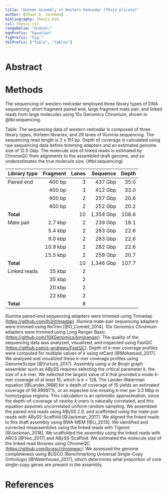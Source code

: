 ```yaml
---
title: "Genome Assembly of Western Redcedar (Thuja plicata)"
author: [Shaun D. Jackman]
bibliography: thesis.bib
csl: thesis.csl
rangeDelim: "&ndash;"
eqnPrefix: "Equation"
figPrefix: "Fig."
tblPrefix: ["Table", "Tables"]
---
```


# Abstract

# Methods

The sequencing of western redcedar employed three library types of DNA sequencing: short fragment paired end, large fragment mate pair, and linked reads from large molecules using 10x Genomics Chromium, shown in @tbl:sequencing.

Table: The sequencing data of western redcedar is composed of three library types, thirteen libraries, and 28 lanes of Illumina sequencing. The sequencing read length is 2 x 151 bp. Depth of coverage is calculated using raw sequencing data before trimming adapters and an estimated genome size of 12.5 Gbp. The molecule size of linked reads is estimated by ChromeQC from alignments to the assembled draft genome, and so underestimates the true molecule size. {#tbl:sequencing}

| Library type | Fragment | Lanes | Sequence  | Depth |
|--------------|---------:|------:|----------:|------:|
| Paired end   |   400 bp |     3 |   437 Gbp |  35.0 |
|              |   400 bp |     3 |   412 Gbp |  33.0 | 
|              |   400 bp |     2 |   257 Gbp |  20.6 |
|              |   400 bp |     2 |   252 Gbp |  20.2 |
| **Total**    |          |    10 | 1,358 Gbp | 108.6 |
| Mate pair    |  2.7 kbp |     2 |   239 Gbp |  19.1 |
|              |  5.4 kbp |     2 |   283 Gbp |  22.6 |
|              |  9.0 kbp |     2 |   283 Gbp |  22.6 |
|              | 10.9 kbp |     2 |   282 Gbp |  22.6 |
|              | 15.5 kbp |     2 |   259 Gbp |  20.7 |
| **Total**    |          |    10 | 1,346 Gbp | 107.7 |
| Linked reads |   35 kbp |     2 |           |       |
|              |   35 kbp |     2 |           |       |       
|              |   20 kbp |     2 |           |       |
|              |   22 kbp |     2 |           |       |
| **Total**    |          |     8 |           |       |

Illumina paired-end sequencing adapters were trimmed using Trimadap (<https://github.com/lh3/trimadap>). Illumina mate-pair sequencing adapters were trimmed using NxTrim [@O_Connell_2014]. 10x Genomics Chromium adapters were trimmed using Long Ranger Basic (<https://github.com/10XGenomics/longranger>). The quality of the sequencing data was analyzed, visualized, and inspected using FastQC (<https://github.com/s-andrews/FastQC>). Depth of *k*-mer coverage profiles were computed for multiple values of *k* using ntCard [@Mohamadi_2017]. We analysed and visualized these *k*-mer coverage profiles using GenomeScope [@Vurture_2017]. Assembly using a *de Bruijn* graph assembler such as ABySS requires selecting the critical parameter *k*, the size of a *k*-mer. We selected the largest value of *k* that provided a mode *k*-mer coverage of at least 15, which is *k* = 128. The Lander-Waterman equation [@Lander_1988] for a depth of coverage of 15 yields an estimated coverage of 99.99997%, or an expected one missing k-mer per 3.3 Mbp in homozygous regions. This calculation is an optimistic approximation, since the depth-of-coverage of nearby *k*-mers is naturally correlated, and this equation assumes uncorrelated uniform random sampling. We assembled the paired-end reads using ABySS 2.0, and scaffolded using the mate-pair reads with ABySS-Scaffold [@Jackman_2017]. We aligned the linked reads to this draft assembly using BWA-MEM [@Li_2013]. We identified and corrected misassemblies using the linked reads with Tigmint [@Jackman_2018]. We scaffolded the assembly using the linked reads with ARCS [@Yeo_2017] and ABySS-Scaffold. We estimated the molecule size of the linked read libraries using ChromeQC (<https://github.com/bcgsc/chromeqc>). We assessed the genome completeness using BUSCO (Benchmarking Universal Single-Copy Orthologs) [@Waterhouse_2017], which determines what proportion of core single-copy genes are present in the assembly.

# References
